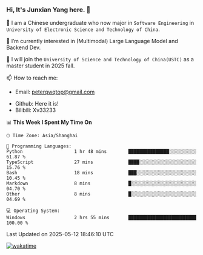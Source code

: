 ### Hi, It's Junxian Yang here. 👋

<!--
**Uestc-Young/Uestc-Young** is a ✨ _special_ ✨ repository because its `README.md` (this file) appears on your GitHub profile.

Here are some ideas to get you started:

- 🔭 I’m currently working on ...
- 🌱 I’m currently learning ...
- 👯 I’m looking to collaborate on ...
- 🤔 I’m looking for help with ...
- 💬 Ask me about ...
- 📫 How to reach me: ...
- 😄 Pronouns: ...
- ⚡ Fun fact: ...
-->
🎉 I am a Chinese undergraduate who now major in `Software Engineering` in `University of Electronic Science and Technology of China`.  
  
🌱 I’m currently interested in (Multimodal) Large Language Model and Backend Dev.  

🔭 I will join the `University of Science and Technology of China(USTC)` as a master student in 2025 fall.
  
📫 How to reach me: 
   - Email: peterqwqtop@gmail.com
<!--   - Academic Page: [junxianyanguestc.github.io](https://junxianyanguestc.github.io/)-->
   - Github: Here it is!
   - Bilibili: Xv33233
     
<!--START_SECTION:waka-->
📊 **This Week I Spent My Time On** 

```text
🕑︎ Time Zone: Asia/Shanghai

💬 Programming Languages: 
Python                   1 hr 48 mins        ███████████████░░░░░░░░░░   61.87 % 
TypeScript               27 mins             ████░░░░░░░░░░░░░░░░░░░░░   15.76 % 
Bash                     18 mins             ███░░░░░░░░░░░░░░░░░░░░░░   10.45 % 
Markdown                 8 mins              █░░░░░░░░░░░░░░░░░░░░░░░░   04.70 % 
Other                    8 mins              █░░░░░░░░░░░░░░░░░░░░░░░░   04.69 % 

💻 Operating System: 
Windows                  2 hrs 55 mins       █████████████████████████   100.00 % 
```


 Last Updated on 2025-05-12 18:46:10 UTC
<!--END_SECTION:waka-->
[![wakatime](https://wakatime.com/badge/user/018ec14b-e820-4cd0-9355-392b716a8277.svg)](https://wakatime.com/@018ec14b-e820-4cd0-9355-392b716a8277)

